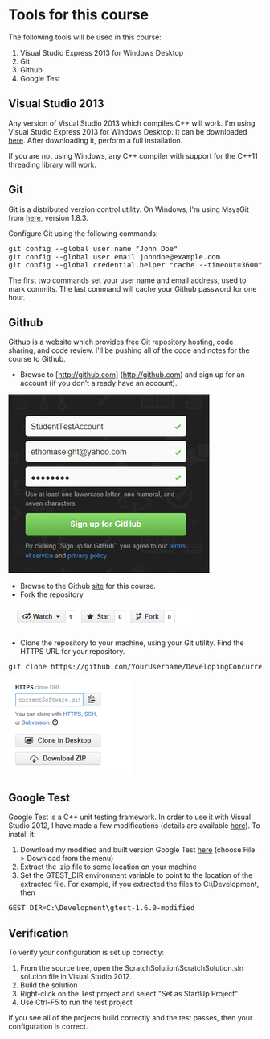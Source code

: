 Tools for this course
=====================
The following tools will be used in this course:

1. Visual Studio Express 2013 for Windows Desktop
2. Git
3. Github
4. Google Test

Visual Studio 2013
------------------
Any version of Visual Studio 2013 which compiles C++ will work. I'm using Visual Studio Express 2013 for Windows Desktop. It can be downloaded [here](http://www.microsoft.com/en-us/download/details.aspx?id=40787). After downloading it, perform a full installation.

If you are not using Windows, any C++ compiler with support for the C++11 threading library will work.

Git
---
Git is a distributed version control utility. On Windows, I'm using MsysGit from [here](http://msysgit.github.io/), version 1.8.3.

Configure Git using the following commands:

<pre>
git config --global user.name "John Doe"
git config --global user.email johndoe@example.com
git config --global credential.helper "cache --timeout=3600"
</pre>

The first two commands set your user name and email address, used to mark commits. The last command will cache your Github password for one hour.

Github
------
Github is a website which provides free Git repository hosting, code sharing, and code review. I'll be pushing all of the code and notes for the course to Github.

* Browse to [http://github.com] (http://github.com) and sign up for an account (if you don't already have an account).

![Github sign up image](GithubSignUp.png)

* Browse to the Github [site](https://github.com/joshpeterson/DevelopingConcurrentSoftware) for this course.
* Fork the repository

![Fork a repo on Github image](GithubForkRepo.png)

* Clone the repository to your machine, using your Git utility. Find the HTTPS URL for your repository.

<pre>git clone https://github.com/YourUsername/DevelopingConcurrentSoftware.git</pre>

![Github HTTPS clone URL image](GithubHTTPSCloneURL.png)

Google Test
-----------
Google Test is a C++ unit testing framework. In order to use it with Visual Studio 2012, I have made a few modifications (details are available [here](http://stackoverflow.com/questions/12558327/google-test-in-visual-studio-2012)). To install it:

1. Download my modified and built version Google Test [here](https://docs.google.com/file/d/0B_iq84mNTIzZU2dIZkRNX1gwVUk/edit?usp=sharing) (choose File > Download from the menu)
2. Extract the .zip file to some location on your machine
3. Set the GTEST_DIR environment variable to point to the location of the extracted file. For example, if you extracted the files to C:\Development, then

<pre>GEST_DIR=C:\Development\gtest-1.6.0-modified</pre>

Verification
------------

To verify your configuration is set up correctly:

1. From the source tree, open the ScratchSolution\ScratchSolution.sln solution file in Visual Studio 2012.
2. Build the solution
3. Right-click on the Test project and select "Set as StartUp Project"
4. Use Ctrl-F5 to run the test project

If you see all of the projects build correctly and the test passes, then your configuration is correct.
